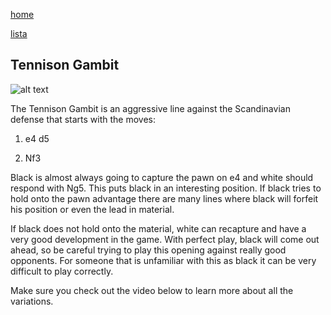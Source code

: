 [home](/zaliczeniowe1awww/)

[lista](/zaliczeniowe1awww/lista/)

## Tennison Gambit

![alt text](https://www.thechesswebsite.com/wp-content/uploads/2017/03/tennison-gambit-1.jpg "Tennison Gambit")


The Tennison Gambit is an aggressive line against the Scandinavian defense that starts with the moves:

1. e4 d5

2. Nf3

Black is almost always going to capture the pawn on e4 and white should respond with Ng5. This puts black in an interesting position. If black tries to hold onto the pawn advantage there are many lines where black will forfeit his position or even the lead in material.

If black does not hold onto the material, white can recapture and have a very good development in the game. With perfect play, black will come out ahead, so be careful trying to play this opening against really good opponents. For someone that is unfamiliar with this as black it can be very difficult to play correctly.

Make sure you check out the video below to learn more about all the variations.

